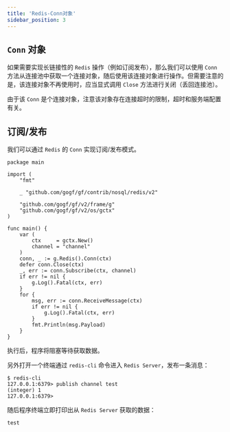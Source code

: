 ```yaml
---
title: 'Redis-Conn对象'
sidebar_position: 3
---
```


## `Conn` 对象

如果需要实现长链接性的 `Redis` 操作（例如订阅发布），那么我们可以使用 `Conn` 方法从连接池中获取一个连接对象，随后使用该连接对象进行操作。但需要注意的是，该连接对象不再使用时，应当显式调用 `Close` 方法进行关闭（丢回连接池）。

由于该 `Conn` 是个连接对象，注意该对象存在连接超时的限制，超时和服务端配置有关。

## 订阅/发布

我们可以通过 `Redis` 的 `Conn` 实现订阅/发布模式。

```
package main

import (
	"fmt"

	_ "github.com/gogf/gf/contrib/nosql/redis/v2"

	"github.com/gogf/gf/v2/frame/g"
	"github.com/gogf/gf/v2/os/gctx"
)

func main() {
	var (
		ctx     = gctx.New()
		channel = "channel"
	)
	conn, _ := g.Redis().Conn(ctx)
	defer conn.Close(ctx)
	_, err := conn.Subscribe(ctx, channel)
	if err != nil {
		g.Log().Fatal(ctx, err)
	}
	for {
		msg, err := conn.ReceiveMessage(ctx)
		if err != nil {
			g.Log().Fatal(ctx, err)
		}
		fmt.Println(msg.Payload)
	}
}
```

执行后，程序将阻塞等待获取数据。

另外打开一个终端通过 `redis-cli` 命令进入 `Redis Server`，发布一条消息：

```
$ redis-cli
127.0.0.1:6379> publish channel test
(integer) 1
127.0.0.1:6379>
```

随后程序终端立即打印出从 `Redis Server` 获取的数据：

```
test
```